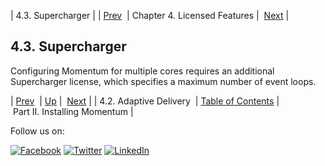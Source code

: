 | 4.3. Supercharger |
| [Prev](licensed_features.adaptive.delivery.php)  | Chapter 4. Licensed Features |  [Next](p.installing.php) |

## 4.3. Supercharger

Configuring Momentum for multiple cores requires an additional Supercharger license, which specifies a maximum number of event loops.

| [Prev](licensed_features.adaptive.delivery.php)  | [Up](licensed_features.php) |  [Next](p.installing.php) |
| 4.2. Adaptive Delivery  | [Table of Contents](index.php) |  Part II. Installing Momentum |

Follow us on:

[![Facebook](https://support.messagesystems.com/images/icon-facebook.png)](http://www.facebook.com/messagesystems) [![Twitter](https://support.messagesystems.com/images/icon-twitter.png)](http://twitter.com/#!/MessageSystems) [![LinkedIn](https://support.messagesystems.com/images/icon-linkedin.png)](http://www.linkedin.com/company/message-systems)